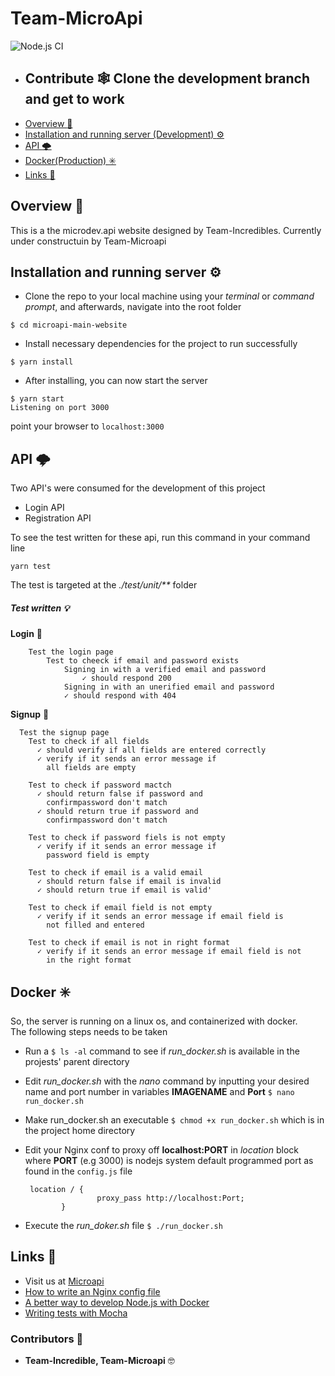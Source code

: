 # Team-MicroApi

![Node.js CI](https://github.com/hngi/Team-Incredible-BE/workflows/Node.js%20CI/badge.svg?branch=develop)

-   ## Contribute 🕸 Clone the development branch and get to work
-   [Overview :notebook_with_decorative_cover:](#overview-notebook_with_decorative_cover)
-   [Installation and running server (Development) :gear:](#installation-and-running-server-gear)
-   [API :cloud_with_lightning:](#api-cloud_with_lightning)
-   [Docker(Production) :eight_spoked_asterisk:](#docker-eight_spoked_asterisk)
-   [Links :link:](#links-link)

## Overview :notebook_with_decorative_cover: 
This is a the microdev.api website designed by Team-Incredibles. Currently under constructuin by Team-Microapi

## Installation and running server :gear:
* Clone the repo to your local machine using your _terminal_ or _command prompt_, and afterwards, navigate into the root folder  
```shell script
$ cd microapi-main-website
```

* Install necessary dependencies for the project to run successfully
```shell script
$ yarn install
```

* After installing, you can now start the server
```shell script
$ yarn start
Listening on port 3000
```

point your browser to ```localhost:3000```

## API :cloud_with_lightning: 
Two API's were consumed for the development of this project
* Login API
* Registration API  

To see the test written for these api, run this command in your command line
```shell script
yarn test
```
The test is targeted at the _./test/unit/**_ folder

##### Test written  :bulb:

**Login**  :key:

```
    Test the login page
        Test to cheeck if email and password exists
            Signing in with a verified email and password
                ✓ should respond 200
            Signing in with an unerified email and password
            ✓ should respond with 404
``` 

**Signup** :door:

```
  Test the signup page
    Test to check if all fields
      ✓ should verify if all fields are entered correctly
      ✓ verify if it sends an error message if 
        all fields are empty

    Test to check if password mactch
      ✓ should return false if password and 
        confirmpassword don't match
      ✓ should return true if password and 
        confirmpassword don't match
      
    Test to check if password fiels is not empty
      ✓ verify if it sends an error message if 
        password field is empty

    Test to check if email is a valid email
      ✓ should return false if email is invalid
      ✓ should return true if email is valid'

    Test to check if email field is not empty
      ✓ verify if it sends an error message if email field is
        not filled and entered
    
    Test to check if email is not in right format
      ✓ verify if it sends an error message if email field is not
        in the right format
```



##  Docker :eight_spoked_asterisk:  
So, the server is running on a linux os, and containerized with docker.  
The following steps needs to be taken  

* Run a ```$ ls -al``` command to see if _run_docker.sh_ is available in the projests' parent directory

* Edit _run_docker.sh_ with the _nano_ command by inputting your desired name and port number in variables **IMAGENAME** and **Port**
```$ nano run_docker.sh```

* Make run_docker.sh an executable
``$ chmod +x run_docker.sh`` which is in the project home directory

* Edit your Nginx conf to proxy off **localhost:PORT** in _location_ block where 
**PORT** (e.g 3000) is nodejs system default programmed port as found in the ```config.js``` file
    ```
     location / {
                    proxy_pass http://localhost:Port;
            }
    ```

* Execute the _run_doker.sh_ file
```$ ./run_docker.sh```


## Links :link:

* Visit us at <a href="https://microapi.dev/" target="_blank">Microapi</a>
* <a href="https://www.nginx.com/resources/wiki/start/topics/examples/full/" target="_blank">How to write an Nginx config file</a>
* <a href="https://hackernoon.com/a-better-way-to-develop-node-js-with-docker-cd29d3a0093" target="_blank">A better way to develop Node.js with Docker</a>
* <a href="https://mochajs.org/" target="_blank">Writing tests with Mocha</a>


### Contributors :book:
* **Team-Incredible, Team-Microapi** :nerd_face:
